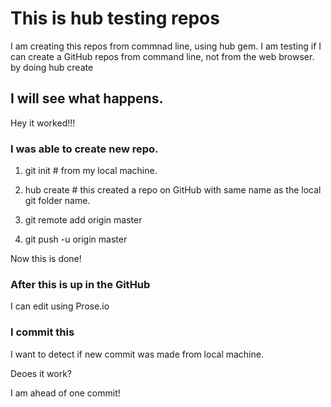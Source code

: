 # This is hub testing repos

I am creating this repos from commnad line, using hub gem.
I am testing if I can create a GitHub repos from command line, not from the web browser.
by doing hub create

## I will see what happens.

Hey it worked!!!

### I was able to create new repo.

1. git init    # from my local machine.

1. hub create  # this created a repo on GitHub with same name as the local git folder name.  

1. git remote add origin master 

1. git push -u origin master

Now this is done! 

### After this is up in the GitHub

I can edit using Prose.io

### I commit this

I want to detect if new commit was made from local machine.

Deoes it work?

I am ahead of one commit!
